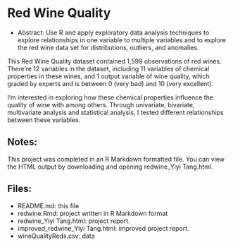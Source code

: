 # Red Wine Quality
* Abstract:
Use R and apply exploratory data analysis techniques to explore relationships in one variable to multiple variables and to explore the red wine data set for distributions, outliers, and anomalies.

This Red Wine Quality dataset contained 1,599 observations of red wines. There’re
12 variables in the dataset, including 11 variables of chemical properties in
these wines, and 1 output variable of wine quality, which graded by experts and
is between 0 (very bad) and 10 (very excellent).

I’m interested in exploring how these chemical properties influence the quality
of wine with among others. Through univariate, bivariate, multivariate analysis and statistical
analysis, I tested different relationships between these variables.

## Notes:
This project was completed in an R Markdown formatted file. You can view the 
HTML output by downloading and opening redwine_Yiyi Tang.html.

## Files:

* README.md: this file
* redwine.Rmd: project written in R Markdown format
* redwine_Yiyi Tang.html: project report. 
* improved_redwine_Yiyi Tang.html: improved project report.
* wineQualityReds.csv: data
